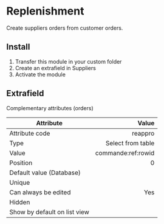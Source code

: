 # Replenishment
Create suppliers orders from customer orders.

## Install
1. Transfer this module in your custom folder
2. Create an extrafield in Suppliers
3. Activate the module

## Extrafield
Complementary attributes (orders)

| Attribute         | Value  |
| -------------     | -----: |
| Attribute code    |reappro|
| Type | Select from table|
| Value | commande:ref:rowid |
| Position | 0 |
| Default value (Database) ||
| Unique ||
| Can always be edited | Yes |
| Hidden ||
| Show by default on list view ||
